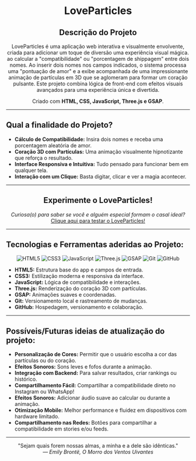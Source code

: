 <h1 align="center"> LoveParticles </h1>

<h2 align="center"> Descrição do Projeto </h2>

<p align="center">
  LoveParticles é uma aplicação web interativa e visualmente envolvente, criada para adicionar um toque de diversão uma experiência visual mágica. ao calcular a
  "compatibilidade" ou "porcentagem de shippagem" entre dois nomes. Ao inserir dois nomes nos campos indicados, o sistema processa
  uma "pontuação de amor" e a exibe acompanhada de uma impressionante animação de partículas em 3D que se aglomeram para formar
  um coração pulsante. Este projeto combina lógica de front-end com efeitos visuais avançados para uma experiência única e divertida.
</p>

<p align="center">
  Criado com <strong>HTML, CSS, JavaScript, Three.js e GSAP</strong>.
</p>

---

## Qual a finalidade do Projeto?

-  **Cálculo de Compatibilidade:** Insira dois nomes e receba uma porcentagem aleatória de amor.
-  **Coração 3D com Partículas:** Uma animação visualmente hipnotizante que reforça o resultado.
-  **Interface Responsiva e Intuitiva:** Tudo pensado para funcionar bem em qualquer tela.
- **Interação com um Clique:** Basta digitar, clicar e ver a magia acontecer.

---

<h2 align="center"> Experimente o LoveParticles! </h2>

<p align="center">
  <i>Curiosa(o) para saber se você e alguém especial formam o casal ideal?</i><br>
  <a href="https://marizari.github.io/LoveParticles/" target="_blank" rel="noopener noreferrer"> Clique aqui para testar o LoveParticles!</a>
</p>

---

## Tecnologias e Ferramentas aderidas ao Projeto:

<p align="center">
  <img src="https://img.shields.io/badge/HTML5-E34F26?style=for-the-badge&logo=html5&logoColor=white" alt="HTML5"/>
  <img src="https://img.shields.io/badge/CSS3-1572B6?style=for-the-badge&logo=css3&logoColor=white" alt="CSS3"/>
  <img src="https://img.shields.io/badge/JavaScript-F7DF1E?style=for-the-badge&logo=javascript&logoColor=black" alt="JavaScript"/>
  <img src="https://img.shields.io/badge/Three.js-000000?style=for-the-badge&logo=three.js&logoColor=white" alt="Three.js"/>
  <img src="https://img.shields.io/badge/GSAP-88CE02?style=for-the-badge&logo=greensock&logoColor=white" alt="GSAP"/>
  <img src="https://img.shields.io/badge/Git-F05032?style=for-the-badge&logo=git&logoColor=white" alt="Git"/>
  <img src="https://img.shields.io/badge/GitHub-181717?style=for-the-badge&logo=github&logoColor=white" alt="GitHub"/>
</p>

- **HTML5:** Estrutura base do app e campos de entrada.
- **CSS3:** Estilização moderna e responsiva da interface.
- **JavaScript:** Lógica de compatibilidade e interações.
- **Three.js:** Renderização do coração 3D com partículas.
- **GSAP:** Animações suaves e coordenadas.
- **Git:** Versionamento local e rastreamento de mudanças.
- **GitHub:** Hospedagem, versionamento e colaboração.

---

##  Possíveis/Futuras ideias de atualização do projeto:

- **Personalização de Cores:** Permitir que o usuário escolha a cor das partículas ou do coração.
-  **Efeitos Sonoros:** Sons leves e fofos durante a animação.
-  **Integração com Backend:** Para salvar resultados, criar rankings ou histórico.
-  **Compartilhamento Fácil:** Compartilhar a compatibilidade direto no Instagram ou WhatsApp!
-  **Efeitos Sonoros:** Adicionar áudio suave ao calcular ou durante a animação.
-   **Otimização Mobile:** Melhor performance e fluidez em dispositivos com hardware limitado.
-  **Compartilhamento nas Redes:** Botões para compartilhar a compatibilidade em stories e/ou feeds.

---

<p align="center">
  "Sejam quais forem nossas almas, a minha e a dele são idênticas."<br>
  <i>— Emily Brontë, O Morro dos Ventos Uivantes</i>
</p>



